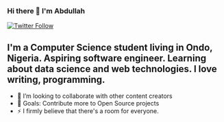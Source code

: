 ### Hi there 👋  I'm Abdullah

[![Twitter Follow](https://img.shields.io/twitter/follow/datcctvguy?color=1DA1F2&logo=twitter&style=for-the-badge)](https://twitter.com/intent/follow?original_referer=https%3A%2F%2Fgithub.com%2datcctvguy&screen_name=datcctvguy)

## I'm a Computer Science student living in Ondo, Nigeria. Aspiring software engineer. Learning about data science and web technologies. I love writing, programming.




- 👯 I’m looking to collaborate with other content creators
- 🥅 Goals: Contribute more to Open Source projects
- ⚡ I  firmly believe  that there's a room for everyone.


